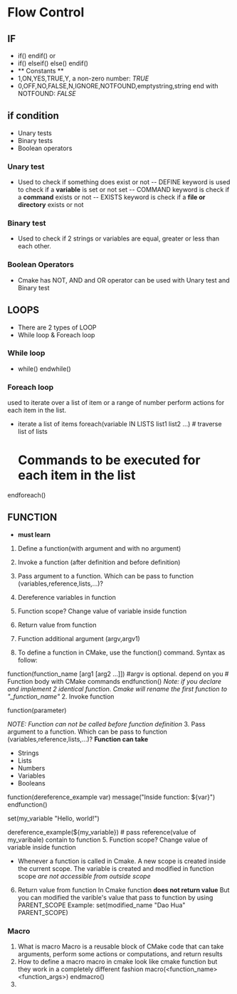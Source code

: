 # Flow Control
## IF 
- if(<condition>)
    <command1>
    <command2>
endif()
or 
- if(<condition>)
    <commands>
elseif(<condition>)
    <commmands>
else()
    <commmands>
endif()
- ** Constants **
- 1,ON,YES,TRUE,Y, a non-zero number: *TRUE*
- 0,OFF,NO,FALSE,N,IGNORE,NOTFOUND,emptystring,string end with NOTFOUND: *FALSE*
## if condition
- Unary tests 
- Binary tests
- Boolean operators
### Unary test
- Used to check if something does exist or not
-- DEFINE keyword is used to check if a **variable** is set or not set
-- COMMAND keyword is check if a **command** exists or not
-- EXISTS keyword is check if a **file or directory** exists or not
### Binary test
- Used to check if 2 strings or variables are equal, greater or less than each other.
### Boolean Operators
- Cmake has NOT, AND and OR operator can be used with Unary test and Binary test
## LOOPS
- There are 2 types of LOOP
- While loop & Foreach loop
### While loop
- while(<condition>)
    <commands>
  endwhile()
### Foreach loop
used to iterate over a list of item or a range of number perform actions for each item in the list.
- iterate a list of items
foreach(variable IN LISTS list1 list2 ...) # traverse list of lists
    # Commands to be executed for each item in the list
endforeach()
## FUNCTION
- **must learn**
1. Define a function(with argument and with no argument)
2. Invoke a function (after definition and before definition)
3. Pass argument to a function. Which can be pass to function (variables,reference,lists,...)?
4. Dereference variables in function 
5. Function scope? Change value of variable inside function
6. Return value from function
7. Function additional argument (argv,argv1)

1. To define a function in CMake, use the function() command. Syntax as follow:

function(function_name [arg1 [arg2 ...]]) #argv is optional. depend on you
    # Function body with CMake commands
endfunction()
*Note: if you declare and implement 2 identical function. Cmake will rename the first function to "_function_name"*
2. Invoke function

function(parameter)

*NOTE: Function can not be called before function definition*
3. Pass argument to a function. Which can be pass to function (variables,reference,lists,...)?
**Function can take**
- Strings
- Lists
- Numbers
- Variables
- Booleans

function(dereference_example var)
    message("Inside function: ${var}")
endfunction()

set(my_variable "Hello, world!")

dereference_example(${my_variable}) # pass reference(value of my_varibale) contain to function
5. Function scope? Change value of variable inside function
- Whenever a function is called in Cmake. A new scope is created inside the current scope.
The variable is created and modified in function scope *are not accessible from outside scope*
6. Return value from function
In Cmake function **does not return value**
But you can modified the varible's value that pass to function by using PARENT_SCOPE
Example: set(modified_name "Dao Hua" PARENT_SCOPE)

### Macro
1. What is macro
Macro is a reusable block of CMake code that can take arguments, perform some actions or computations, and return results
2. How to define a macro
macro in cmake look like cmake function but they work in a completely different fashion 
macro(<function_name> <function_args>)
    <commands>
endmacro()
3. 